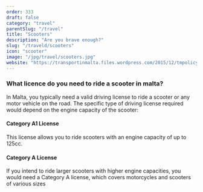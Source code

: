 ```yaml
---
order: 333
draft: false
category: "travel"
parentSlug: "/travel"
title: "Scooters"
description: "Are you brave enough?"
slug: "/traveld/scooters"
icon: "scooter"
image: "/jpg/travel/scooters.jpg"
website: "https://transportinmalta.files.wordpress.com/2015/12/tmpolicymotorcycledrivinglicences1.pdf"
---
```

### What licence do you need to ride a scooter in malta?
In Malta, you typically need a valid driving license to ride a scooter or any motor vehicle on the road. The specific type of driving license required would depend on the engine capacity of the scooter:

#### Category A1 License

This license allows you to ride scooters with an engine capacity of up to 125cc. 

#### Category A License

If you intend to ride larger scooters with higher engine capacities, you would need a Category A license, which covers motorcycles and scooters of various sizes